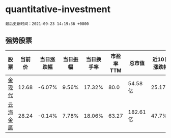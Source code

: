 # quantitative-investment

`最后更新时间：2021-09-23 14:19:36 +0800`

## 强势股票

|股票|当前价|当日涨跌幅|当日振幅|当日换手率|市盈率TTM|总市值|近10日涨跌幅|
|----|----|----|----|----|----|----|----|
|[金现代](https://xueqiu.com/S/SZ300830)|12.68|-6.07%|9.56%|17.32%|80.0|54.58亿|25.17%|
|[云海金属](https://xueqiu.com/S/SZ002182)|28.24|-0.14%|7.78%|18.06%|63.27|182.61亿|47.7%|
